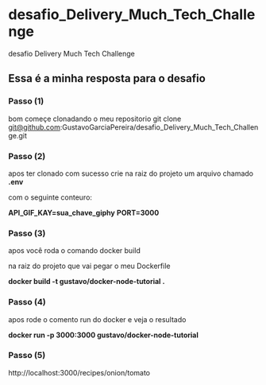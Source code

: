 # desafio_Delivery_Much_Tech_Challenge
desafio Delivery Much Tech Challenge


## Essa é a minha resposta para o desafio


### Passo (1)
bom começe clonadando o  meu repositorio
git clone git@github.com:GustavoGarciaPereira/desafio_Delivery_Much_Tech_Challenge.git



### Passo (2)
apos ter clonado com sucesso
crie na raiz do projeto
um arquivo chamado **.env**

com o seguinte conteuro:

**API_GIF_KAY=sua_chave_giphy**
**PORT=3000**

### Passo (3)
apos você roda o comando docker build

na raiz do projeto que vai pegar o meu Dockerfile

**docker build -t gustavo/docker-node-tutorial .**




### Passo (4)
apos rode o comento run do docker e veja o resultado

**docker run -p 3000:3000 gustavo/docker-node-tutorial**



### Passo (5)
http://localhost:3000/recipes/onion/tomato